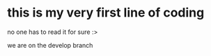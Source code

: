 # this is my very first line of coding 

no one has to read it for sure :>

we are on the develop branch